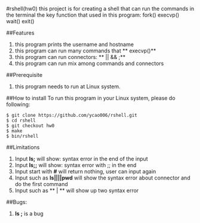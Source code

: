 #rshell(hw0)
this project is for creating a shell that can run the commands in the terminal
the key function that used in this program:
fork() execvp() wait() exit()

##Features
1. this program prints the username and hostname
2. this program can run many commands that ** execvp()**
3. this program can run connectors: ** || && ;**
4. this program can run mix among commands and connectors 
 
##Prerequisite
1. this program needs to run at Linux system.

##How to install
To run this program in your Linux system, please do following:
```
$ git clone https://github.com/ycao006/rshell.git
$ cd rshell
$ git checkout hw0
$ make
$ bin/rshell
```

##Limitations
1. Input **ls;** will show: syntax error in the end of the input
2. Input **ls;;** will show: syntax error with ;; in the end
3. Input start with **#** will return nothing, user can input again 
4. Input such as **ls||||pwd** will show the syntax error about connector and do the first command
5. Input such as ** | ** will show up two syntax error

##Bugs:
1. **ls  ;** is a bug


